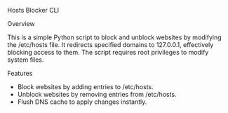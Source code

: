 Hosts Blocker CLI

Overview

This is a simple Python script to block and unblock websites by modifying the /etc/hosts file. It redirects specified domains to 127.0.0.1, effectively blocking access to them. The script requires root privileges to modify system files.

Features
- Block websites by adding entries to /etc/hosts.
- Unblock websites by removing entries from /etc/hosts.
- Flush DNS cache to apply changes instantly.
